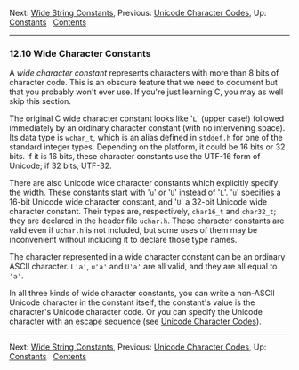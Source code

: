 Next: [Wide String Constants](Wide-String-Constants.md), Previous:
[Unicode Character Codes](Unicode-Character-Codes.md), Up:
[Constants](Constants.md)  
[Contents](index.md#SEC_Contents "Table of contents")  

------------------------------------------------------------------------


### 12.10 Wide Character Constants 


A *wide character constant* represents characters with more than 8 bits
of character code. This is an obscure feature that we need to document
but that you probably won't ever use. If you're just learning C, you may
as well skip this section.

The original C wide character constant looks like '`L`' (upper
case!) followed immediately by an ordinary character constant (with no
intervening space). Its data type is `wchar_t`, which is an alias
defined in `stddef.h` for one of the standard integer types.
Depending on the platform, it could be 16 bits or 32 bits. If it is 16
bits, these character constants use the UTF-16 form of Unicode; if 32
bits, UTF-32.

There are also Unicode wide character constants which explicitly specify
the width. These constants start with '`u`' or '`U`'
instead of '`L`'. '`u`' specifies a 16-bit Unicode
wide character constant, and '`U`' a 32-bit Unicode wide
character constant. Their types are, respectively, `char16_t` and
`char32_t`; they are declared in the header file `uchar.h`.
These character constants are valid even if `uchar.h` is not
included, but some uses of them may be inconvenient without including it
to declare those type names.

The character represented in a wide character constant can be an
ordinary ASCII character. `L'a'`, `u'a'` and `U'a'` are all valid, and
they are all equal to `'a'`.

In all three kinds of wide character constants, you can write a
non-ASCII Unicode character in the constant itself; the constant's value
is the character's Unicode character code. Or you can specify the
Unicode character with an escape sequence (see [Unicode Character
Codes](Unicode-Character-Codes.md)).

------------------------------------------------------------------------

Next: [Wide String Constants](Wide-String-Constants.md), Previous:
[Unicode Character Codes](Unicode-Character-Codes.md), Up:
[Constants](Constants.md)  
[Contents](index.md#SEC_Contents "Table of contents")  
